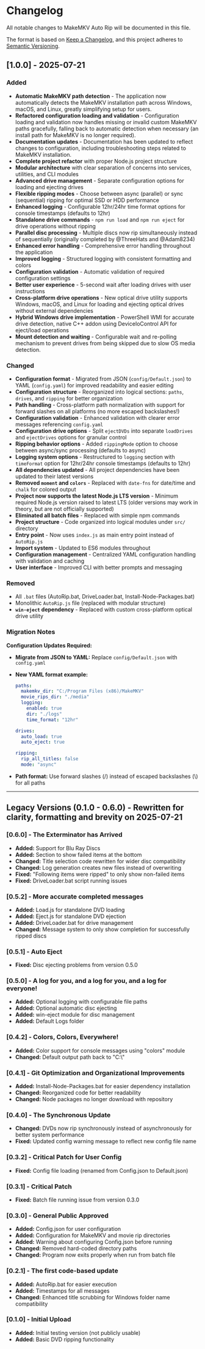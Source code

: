 # Changelog

All notable changes to MakeMKV Auto Rip will be documented in this file.

The format is based on [Keep a Changelog](https://keepachangelog.com/en/1.0.0/),
and this project adheres to [Semantic Versioning](https://semver.org/spec/v2.0.0.html).

## [1.0.0] - 2025-07-21

### Added

- **Automatic MakeMKV path detection** - The application now automatically detects the MakeMKV installation path across Windows, macOS, and Linux, greatly simplifying setup for users.
- **Refactored configuration loading and validation** - Configuration loading and validation now handles missing or invalid custom MakeMKV paths gracefully, falling back to automatic detection when necessary (an install path for MakeMKV is no longer required).
- **Documentation updates** - Documentation has been updated to reflect changes to configuration, including troubleshooting steps related to MakeMKV installation.
- **Complete project refactor** with proper Node.js project structure
- **Modular architecture** with clear separation of concerns into services, utilities, and CLI modules
- **Advanced drive management** - Separate configuration options for loading and ejecting drives
- **Flexible ripping modes** - Choose between async (parallel) or sync (sequential) ripping for optimal SSD or HDD performance
- **Enhanced logging** - Configurable 12hr/24hr time format options for console timestamps (defaults to 12hr)
- **Standalone drive commands** - `npm run load` and `npm run eject` for drive operations without ripping
- **Parallel disc processing** - Multiple discs now rip simultaneously instead of sequentially (originally completed by @ThreeHats and @Adam8234)
- **Enhanced error handling** - Comprehensive error handling throughout the application
- **Improved logging** - Structured logging with consistent formatting and colors
- **Configuration validation** - Automatic validation of required configuration settings
- **Better user experience** - 5-second wait after loading drives with user instructions
- **Cross-platform drive operations** - New optical drive utility supports Windows, macOS, and Linux for loading and ejecting optical drives without external dependencies
- **Hybrid Windows drive implementation** - PowerShell WMI for accurate drive detection, native C++ addon using DeviceIoControl API for eject/load operations
- **Mount detection and waiting** - Configurable wait and re-polling mechanism to prevent drives from being skipped due to slow OS media detection.

### Changed

- **Configuration format** - Migrated from JSON (`config/Default.json`) to YAML (`config.yaml`) for improved readability and easier editing
- **Configuration structure** - Reorganized into logical sections: `paths`, `drives`, and `ripping` for better organization
- **Path handling** - Cross-platform path normalization with support for forward slashes on all platforms (no more escaped backslashes!)
- **Configuration validation** - Enhanced validation with clearer error messages referencing `config.yaml`
- **Configuration drive options** - Split `ejectDVDs` into separate `loadDrives` and `ejectDrives` options for granular control
- **Ripping behavior options** - Added `rippingMode` option to choose between async/sync processing (defaults to async)
- **Logging system options** - Restructured to `logging` section with `timeFormat` option for 12hr/24hr console timestamps (defaults to 12hr)
- **All dependencies updated** - All project dependencies have been updated to their latest versions
- **Removed `moment` and `colors`** - Replaced with `date-fns` for date/time and `chalk` for colored output
- **Project now supports the latest Node.js LTS version** - Minimum required Node.js version raised to latest LTS (older versions may work in theory, but are not officially supported)
- **Eliminated all batch files** - Replaced with simple npm commands
- **Project structure** - Code organized into logical modules under `src/` directory
- **Entry point** - Now uses `index.js` as main entry point instead of `AutoRip.js`
- **Import system** - Updated to ES6 modules throughout
- **Configuration management** - Centralized YAML configuration handling with validation and caching
- **User interface** - Improved CLI with better prompts and messaging

### Removed

- All `.bat` files (AutoRip.bat, DriveLoader.bat, Install-Node-Packages.bat)
- Monolithic `AutoRip.js` file (replaced with modular structure)
- **`win-eject` dependency** - Replaced with custom cross-platform optical drive utility

### Migration Notes

**Configuration Updates Required:**

- **Migrate from JSON to YAML:** Replace `config/Default.json` with `config.yaml`
- **New YAML format example:**

  ```yaml
  paths:
    makemkv_dir: "C:/Program Files (x86)/MakeMKV"
    movie_rips_dir: "./media"
    logging:
      enabled: true
      dir: "./logs"
      time_format: "12hr"

  drives:
    auto_load: true
    auto_eject: true

  ripping:
    rip_all_titles: false
    mode: "async"
  ```

- **Path format:** Use forward slashes (/) instead of escaped backslashes (\\) for all paths

---

## Legacy Versions (0.1.0 - 0.6.0) - Rewritten for clarity, formatting and brevity on 2025-07-21

### [0.6.0] - The Exterminator has Arrived

- **Added:** Support for Blu Ray Discs
- **Added:** Section to show failed items at the bottom
- **Changed:** Title selection code rewritten for wider disc compatibility
- **Changed:** Log generation creates new files instead of overwriting
- **Fixed:** "Following items were ripped" to only show non-failed items
- **Fixed:** DriveLoader.bat script running issues

### [0.5.2] - More accurate completed messages

- **Added:** Load.js for standalone DVD loading
- **Added:** Eject.js for standalone DVD ejection
- **Added:** DriveLoader.bat for drive management
- **Changed:** Message system to only show completion for successfully ripped discs

### [0.5.1] - Auto Eject

- **Fixed:** Disc ejecting problems from version 0.5.0

### [0.5.0] - A log for you, and a log for you, and a log for everyone!

- **Added:** Optional logging with configurable file paths
- **Added:** Optional automatic disc ejecting
- **Added:** win-eject module for disc management
- **Added:** Default Logs folder

### [0.4.2] - Colors, Colors, Everywhere!

- **Added:** Color support for console messages using "colors" module
- **Changed:** Default output path back to "C:\\"

### [0.4.1] - Git Optimization and Organizational Improvements

- **Added:** Install-Node-Packages.bat for easier dependency installation
- **Changed:** Reorganized code for better readability
- **Changed:** Node packages no longer download with repository

### [0.4.0] - The Synchronous Update

- **Changed:** DVDs now rip synchronously instead of asynchronously for better system performance
- **Fixed:** Updated config warning message to reflect new config file name

### [0.3.2] - Critical Patch for User Config

- **Fixed:** Config file loading (renamed from Config.json to Default.json)

### [0.3.1] - Critical Patch

- **Fixed:** Batch file running issue from version 0.3.0

### [0.3.0] - General Public Approved

- **Added:** Config.json for user configuration
- **Added:** Configuration for MakeMKV and movie rip directories
- **Added:** Warning about configuring Config.json before running
- **Changed:** Removed hard-coded directory paths
- **Changed:** Program now exits properly when run from batch file

### [0.2.1] - The first code-based update

- **Added:** AutoRip.bat for easier execution
- **Added:** Timestamps for all messages
- **Changed:** Enhanced title scrubbing for Windows folder name compatibility

### [0.1.0] - Initial Upload

- **Added:** Initial testing version (not publicly usable)
- **Added:** Basic DVD ripping functionality
